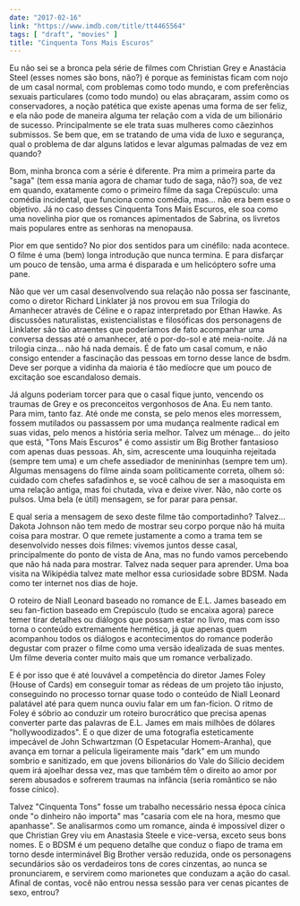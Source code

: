 ```yaml
---
date: "2017-02-16"
link: "https://www.imdb.com/title/tt4465564"
tags: [ "draft", "movies" ]
title: "Cinquenta Tons Mais Escuros"
---
```

Eu não sei se a bronca pela série de filmes com Christian Grey e Anastácia Steel (esses nomes são bons, não?) é porque as feministas ficam com nojo de um casal normal, com problemas como todo mundo, e com preferências sexuais particulares (como todo mundo) ou elas abraçaram, assim como os conservadores, a noção patética que existe apenas uma forma de ser feliz, e ela não pode de maneira alguma ter relação com a vida de um bilionário de sucesso. Principalmente se ele trata suas mulheres como cãezinhos submissos. Se bem que, em se tratando de uma vida de luxo e segurança, qual o problema de dar alguns latidos e levar algumas palmadas de vez em quando?

Bom, minha bronca com a série é diferente. Pra mim a primeira parte da "saga" (tem essa mania agora de chamar tudo de saga, não?) soa, de vez em quando, exatamente como o primeiro filme da saga Crepúsculo: uma comédia incidental, que funciona como comédia, mas... não era bem esse o objetivo. Já no caso desses Cinquenta Tons Mais Escuros, ele soa como uma novelinha pior que os romances apimentados de Sabrina, os livretos mais populares entre as senhoras na menopausa.

Pior em que sentido? No pior dos sentidos para um cinéfilo: nada acontece. O filme é uma (bem) longa introdução que nunca termina. E para disfarçar um pouco de tensão, uma arma é disparada e um helicóptero sofre uma pane.

Não que ver um casal desenvolvendo sua relação não possa ser fascinante, como o diretor Richard Linklater já nos provou em sua Trilogia do Amanhecer através de Céline e o rapaz interpretado por Ethan Hawke. As discussões naturalistas, existencialistas e filosóficas dos personagens de Linklater são tão atraentes que poderíamos de fato acompanhar uma conversa dessas até o amanhecer, até o por-do-sol e até meia-noite. Já na trilogia cinza... não há nada demais. É de fato um casal comum, e não consigo entender a fascinação das pessoas em torno desse lance de bsdm. Deve ser porque a vidinha da maioria é tão medíocre que um pouco de excitação soe escandaloso demais.

Já alguns poderiam torcer para que o casal fique junto, vencendo os traumas de Grey e os preconceitos vergonhosos de Ana. Eu nem tanto. Para mim, tanto faz. Até onde me consta, se pelo menos eles morressem, fossem mutilados ou passassem por uma mudança realmente radical em suas vidas, pelo menos a história seria melhor. Talvez um ménage... do jeito que está, "Tons Mais Escuros" é como assistir um Big Brother fantasioso com apenas duas pessoas. Ah, sim, acrescente uma louquinha rejeitada (sempre tem uma) e um chefe assediador de menininhas (sempre tem um). Algumas mensagens do filme ainda soam politicamente correta, olhem só: cuidado com chefes safadinhos e, se você calhou de ser a masoquista em uma relação antiga, mas foi chutada, viva e deixe viver. Não, não corte os pulsos. Uma bela (e útil) mensagem, se for parar para pensar.

E qual seria a mensagem de sexo deste filme tão comportadinho? Talvez... Dakota Johnson não tem medo de mostrar seu corpo porque não há muita coisa para mostrar. O que remete justamente a como a trama tem se desenvolvido nesses dois filmes: vivemos juntos desse casal, principalmente do ponto de vista de Ana, mas no fundo vamos percebendo que não há nada para mostrar. Talvez nada sequer para aprender. Uma boa visita na Wikipédia talvez mate melhor essa curiosidade sobre BDSM. Nada como ter internet nos dias de hoje.

O roteiro de Niall Leonard baseado no romance de E.L. James baseado em seu fan-fiction baseado em Crepúsculo (tudo se encaixa agora) parece temer tirar detalhes ou diálogos que possam estar no livro, mas com isso torna o conteúdo extremamente hermético, já que apenas quem acompanhou todos os diálogos e acontecimentos do romance poderão degustar com prazer o filme como uma versão idealizada de suas mentes. Um filme deveria conter muito mais que um romance verbalizado.

E é por isso que é até louvável a competência do diretor James Foley (House of Cards) em conseguir tomar as rédeas de um projeto tão injusto, conseguindo no processo tornar quase todo o conteúdo de Niall Leonard palatável até para quem nunca ouviu falar em um fan-ficion. O ritmo de Foley é sóbrio ao conduzir um roteiro burocrático que precisa apenas converter parte das palavras de E.L. James em mais milhões de dólares "hollywoodizados". E o que dizer de uma fotografia esteticamente impecável de John Schwartzman (O Espetacular Homem-Aranha), que avança em tornar a película ligeiramente mais "dark" em um mundo sombrio e sanitizado, em que jovens bilionários do Vale do Silício decidem quem irá ajoelhar dessa vez, mas que também têm o direito ao amor por serem abusados e sofrerem traumas na infância (seria romântico se não fosse cínico).

Talvez "Cinquenta Tons" fosse um trabalho necessário nessa época cínica onde "o dinheiro não importa" mas "casaria com ele na hora, mesmo que apanhasse". Se analisarmos como um romance, ainda é impossível dizer o que Christian Grey viu em Anastasia Steele e vice-versa, exceto seus bons nomes. E o BDSM é um pequeno detalhe que conduz o fiapo de trama em torno desde interminável Big Brother versão reduzida, onde os personagens secundários são os verdadeiros tons de cores cinzentas, ao nunca se pronunciarem, e servirem como marionetes que conduzam a ação do casal. Afinal de contas, você não entrou nessa sessão para ver cenas picantes de sexo, entrou?
